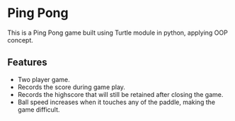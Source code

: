 # Ping Pong

This is a Ping Pong game built using Turtle module in python, applying OOP concept.

## Features
- Two player game.
- Records the score during game play.
- Records the highscore that will still be retained after closing the game.
- Ball speed increases when it touches any of the paddle, making the game difficult.
